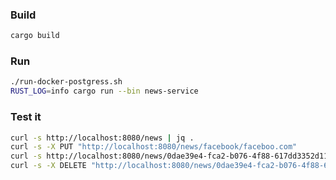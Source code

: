 ### Build
```bash
cargo build
```
### Run
```bash
./run-docker-postgress.sh
RUST_LOG=info cargo run --bin news-service
```
### Test it
```bash
curl -s http://localhost:8080/news | jq .
curl -s -X PUT "http://localhost:8080/news/facebook/faceboo.com"
curl -s http://localhost:8080/news/0dae39e4-fca2-b076-4f88-617dd3352d11 | jq .
curl -s -X DELETE "http://localhost:8080/news/0dae39e4-fca2-b076-4f88-617dd3352d11"
```
